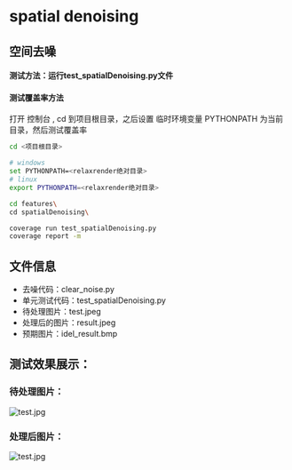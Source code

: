 # spatial denoising

## 空间去噪

#### 测试方法：运行test_spatialDenoising.py文件

#### 测试覆盖率方法

打开 控制台 , cd 到项目根目录，之后设置 临时环境变量 PYTHONPATH 为当前目录，然后测试覆盖率
```bash
cd <项目根目录>

# windows
set PYTHONPATH=<relaxrender绝对目录>
# linux
export PYTHONPATH=<relaxrender绝对目录>

cd features\
cd spatialDenoising\

coverage run test_spatialDenoising.py
coverage report -m
```

## 文件信息
- 去噪代码：clear_noise.py     
- 单元测试代码：test_spatialDenoising.py    
- 待处理图片：test.jpeg 
- 处理后的图片：result.jpeg    
- 预期图片：idel_result.bmp

## 测试效果展示：
### 待处理图片：
![test.jpg](https://github.com/nansanhao/relaxrender/blob/bgroup/features/spatialDenoising/test.jpeg)

### 处理后图片：
![test.jpg](https://github.com/nansanhao/relaxrender/blob/bgroup/features/spatialDenoising/result.jpeg)
